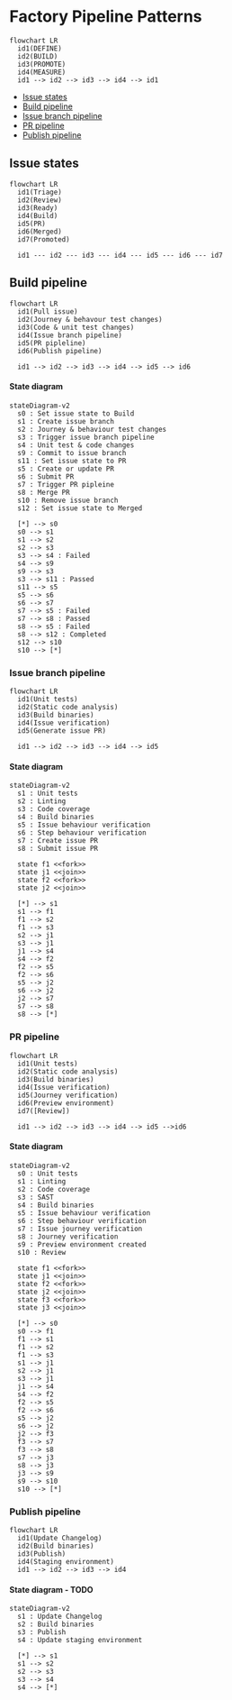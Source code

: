 # Factory Pipeline Patterns
<!-- TODO: Description of continuous engineering pipeline -->

```mermaid
flowchart LR
  id1(DEFINE)
  id2(BUILD)
  id3(PROMOTE)
  id4(MEASURE)
  id1 --> id2 --> id3 --> id4 --> id1
```

<!-- TOC -->
- [Issue states](#issue-states)
- [Build pipeline](#build-pipeline)
- [Issue branch pipeline](#issue-branch-pipeline)
- [PR pipeline](#pr-pipeline)
- [Publish pipeline](#publish-pipeline)
<!-- /TOC -->

## Issue states
<!-- TODO: Description of issue states -->

```mermaid
flowchart LR
  id1(Triage)
  id2(Review)
  id3(Ready)
  id4(Build)
  id5(PR)
  id6(Merged)
  id7(Promoted)
  
  id1 --- id2 --- id3 --- id4 --- id5 --- id6 --- id7
```

## Build pipeline
<!-- TODO: Description of build pipeline -->

```mermaid
flowchart LR
  id1(Pull issue)
  id2(Journey & behavour test changes)
  id3(Code & unit test changes)
  id4(Issue branch pipeline)
  id5(PR pipleline)
  id6(Publish pipeline)
  
  id1 --> id2 --> id3 --> id4 --> id5 --> id6
```

#### State diagram
```mermaid
stateDiagram-v2
  s0 : Set issue state to Build
  s1 : Create issue branch
  s2 : Journey & behaviour test changes
  s3 : Trigger issue branch pipeline
  s4 : Unit test & code changes
  s9 : Commit to issue branch
  s11 : Set issue state to PR
  s5 : Create or update PR
  s6 : Submit PR
  s7 : Trigger PR pipleine
  s8 : Merge PR
  s10 : Remove issue branch
  s12 : Set issue state to Merged
  
  [*] --> s0
  s0 --> s1
  s1 --> s2
  s2 --> s3
  s3 --> s4 : Failed
  s4 --> s9
  s9 --> s3
  s3 --> s11 : Passed
  s11 --> s5
  s5 --> s6
  s6 --> s7
  s7 --> s5 : Failed
  s7 --> s8 : Passed
  s8 --> s5 : Failed
  s8 --> s12 : Completed
  s12 --> s10
  s10 --> [*]
```

### Issue branch pipeline
<!-- TODO: Description of issue branch pipeline -->

```mermaid
flowchart LR
  id1(Unit tests)
  id2(Static code analysis)
  id3(Build binaries)
  id4(Issue verification)
  id5(Generate issue PR)
  
  id1 --> id2 --> id3 --> id4 --> id5
```

#### State diagram
```mermaid
stateDiagram-v2
  s1 : Unit tests
  s2 : Linting
  s3 : Code coverage
  s4 : Build binaries
  s5 : Issue behaviour verification
  s6 : Step behaviour verification
  s7 : Create issue PR
  s8 : Submit issue PR
  
  state f1 <<fork>>
  state j1 <<join>>
  state f2 <<fork>>
  state j2 <<join>>
  
  [*] --> s1
  s1 --> f1
  f1 --> s2
  f1 --> s3
  s2 --> j1
  s3 --> j1
  j1 --> s4
  s4 --> f2
  f2 --> s5
  f2 --> s6
  s5 --> j2
  s6 --> j2
  j2 --> s7
  s7 --> s8
  s8 --> [*]
```

### PR pipeline
<!-- TODO: Description of PR pipeline -->

```mermaid
flowchart LR
  id1(Unit tests)
  id2(Static code analysis)
  id3(Build binaries)
  id4(Issue verification)
  id5(Journey verification)
  id6(Preview environment)
  id7([Review])
  
  id1 --> id2 --> id3 --> id4 --> id5 -->id6
```

#### State diagram
```mermaid
stateDiagram-v2
  s0 : Unit tests
  s1 : Linting
  s2 : Code coverage
  s3 : SAST
  s4 : Build binaries
  s5 : Issue behaviour verification
  s6 : Step behaviour verification
  s7 : Issue journey verification
  s8 : Journey verification
  s9 : Preview environment created
  s10 : Review
  
  state f1 <<fork>>
  state j1 <<join>>
  state f2 <<fork>>
  state j2 <<join>>
  state f3 <<fork>>
  state j3 <<join>>
  
  [*] --> s0
  s0 --> f1
  f1 --> s1
  f1 --> s2
  f1 --> s3
  s1 --> j1
  s2 --> j1
  s3 --> j1
  j1 --> s4
  s4 --> f2
  f2 --> s5
  f2 --> s6
  s5 --> j2
  s6 --> j2
  j2 --> f3
  f3 --> s7
  f3 --> s8
  s7 --> j3
  s8 --> j3
  j3 --> s9
  s9 --> s10
  s10 --> [*]
```

### Publish pipeline
<!-- TODO: Description of publish pipeline -->

```mermaid
flowchart LR
  id1(Update Changelog)
  id2(Build binaries)
  id3(Publish)
  id4(Staging environment)
  id1 --> id2 --> id3 --> id4
```

#### State diagram - TODO
```mermaid
stateDiagram-v2
  s1 : Update Changelog
  s2 : Build binaries
  s3 : Publish
  s4 : Update staging environment
  
  [*] --> s1
  s1 --> s2
  s2 --> s3
  s3 --> s4
  s4 --> [*]
```

